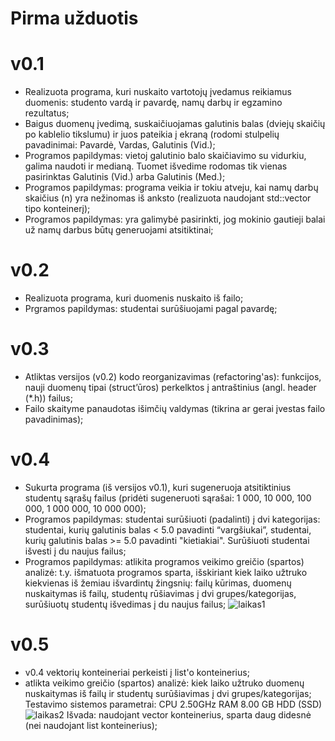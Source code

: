 # Pirma užduotis
# v0.1
* Realizuota programa, kuri nuskaito vartotojų įvedamus reikiamus duomenis: studento vardą ir pavardę, namų darbų ir egzamino rezultatus;
* Baigus duomenų įvedimą, suskaičiuojamas galutinis balas (dviejų skaičių po kablelio tikslumu) ir juos pateikia į ekraną (rodomi stulpelių pavadinimai: Pavardė, Vardas, Galutinis (Vid.);
* Programos papildymas: vietoj galutinio balo skaičiavimo su vidurkiu, galima naudoti ir medianą. Tuomet išvedime rodomas tik vienas pasirinktas Galutinis (Vid.) arba Galutinis (Med.);
* Programos papildymas: programa veikia ir tokiu atveju, kai namų darbų skaičius (n) yra nežinomas iš anksto (realizuota naudojant std::vector tipo konteinerį);
* Programos papildymas: yra galimybė pasirinkti, jog mokinio gautieji balai už namų darbus būtų generuojami atsitiktinai;
 # v0.2
 * Realizuota programa, kuri duomenis nuskaito iš failo;
 * Prgramos papildymas: studentai surūšiuojami pagal pavardę;

# v0.3
* Atliktas versijos (v0.2) kodo reorganizavimas (refactoring'as): funkcijos, nauji duomenų tipai (struct’ūros) perkelktos į antraštinius (angl. header (*.h)) failus;
* Failo skaityme panaudotas išimčių valdymas (tikrina ar gerai įvestas failo pavadinimas);

# v0.4
* Sukurta programa (iš versijos v0.1), kuri sugeneruoja atsitiktinius studentų sąrašų failus (pridėti sugeneruoti sąrašai: 1 000, 10 000, 100 000, 1 000 000, 10 000 000);
* Programos papildymas: studentai surūšiuoti (padalinti) į dvi kategorijas: studentai, kurių galutinis balas < 5.0 pavadinti “vargšiukai”, studentai, kurių galutinis balas >= 5.0 pavadinti "kietiakiai". Surūšiuoti studentai išvesti į du naujus failus;
* Programos papildymas: atlikita programos veikimo greičio (spartos) analizė: t.y. išmatuota programos sparta, išskiriant kiek laiko užtruko kiekvienas iš žemiau išvardintų žingsnių: failų kūrimas, duomenų nuskaitymas iš failų, studentų rūšiavimas į dvi grupes/kategorijas, surūšiuotų studentų išvedimas į du naujus failus;
![laikas1](https://user-images.githubusercontent.com/90093949/141686907-72348363-7a5e-48ce-8d18-3bb38d68dd9c.PNG)

# v0.5
* v0.4 vektorių konteineriai perkeisti į list'o konteinerius;
* atlikta veikimo greičio (spartos) analizė: kiek laiko užtruko duomenų nuskaitymas iš failų ir studentų surūšiavimas į dvi grupes/kategorijas;
Testavimo sistemos parametrai: CPU 2.50GHz RAM 8.00 GB HDD (SSD)
![laikas2](https://user-images.githubusercontent.com/90093949/141686914-cf214a2b-d967-42d5-9017-a424868235d6.PNG)
Išvada: naudojant vector konteinerius, sparta daug didesnė (nei naudojant list konteinerius);


